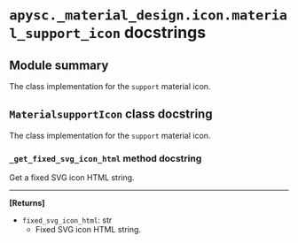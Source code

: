 # `apysc._material_design.icon.material_support_icon` docstrings

## Module summary

The class implementation for the `support` material icon.

## `MaterialsupportIcon` class docstring

The class implementation for the `support` material icon.

### `_get_fixed_svg_icon_html` method docstring

Get a fixed SVG icon HTML string.<hr>

**[Returns]**

- `fixed_svg_icon_html`: str
  - Fixed SVG icon HTML string.